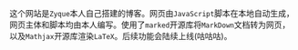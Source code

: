 这个网站是`Zyque`本人自己搭建的博客。网页由`JavaScript`脚本在本地自动生成，网页主体和脚本均由本人编写。使用了`marked`开源库将`MarkDown`文档转为网页，以及`Mathjax`开源库渲染`LaTeX`。后续功能会陆续上线(咕咕咕)。